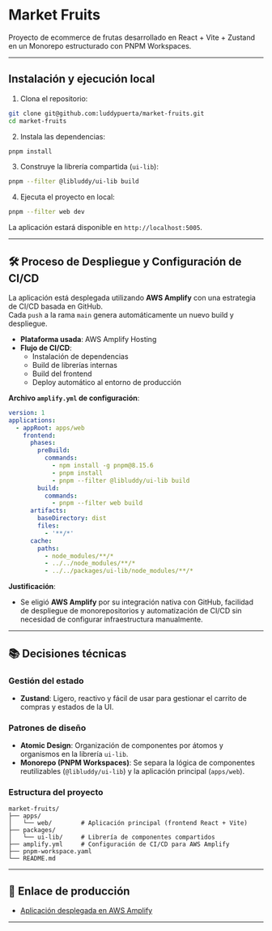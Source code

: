 # Market Fruits

Proyecto de ecommerce de frutas desarrollado en React + Vite + Zustand en un Monorepo estructurado con PNPM Workspaces.

---

## Instalación y ejecución local

1. Clona el repositorio:

```bash
git clone git@github.com:luddypuerta/market-fruits.git
cd market-fruits
```

2. Instala las dependencias:

```bash
pnpm install
```

3. Construye la librería compartida (`ui-lib`):

```bash
pnpm --filter @libluddy/ui-lib build
```

4. Ejecuta el proyecto en local:

```bash
pnpm --filter web dev
```

La aplicación estará disponible en `http://localhost:5005`.

---

## 🛠️ Proceso de Despliegue y Configuración de CI/CD

La aplicación está desplegada utilizando **AWS Amplify** con una estrategia de CI/CD basada en GitHub.  
Cada `push` a la rama `main` genera automáticamente un nuevo build y despliegue.

- **Plataforma usada**: AWS Amplify Hosting
- **Flujo de CI/CD**:
  - Instalación de dependencias
  - Build de librerías internas
  - Build del frontend
  - Deploy automático al entorno de producción

**Archivo `amplify.yml` de configuración**:

```yaml
version: 1
applications:
  - appRoot: apps/web
    frontend:
      phases:
        preBuild:
          commands:
            - npm install -g pnpm@8.15.6
            - pnpm install
            - pnpm --filter @libluddy/ui-lib build
        build:
          commands:
            - pnpm --filter web build
      artifacts:
        baseDirectory: dist
        files:
          - '**/*'
      cache:
        paths:
          - node_modules/**/*
          - ../../node_modules/**/*
          - ../../packages/ui-lib/node_modules/**/*
```

**Justificación**:
- Se eligió **AWS Amplify** por su integración nativa con GitHub, facilidad de despliegue de monorepositorios y automatización de CI/CD sin necesidad de configurar infraestructura manualmente.

---

## 📚 Decisiones técnicas

### Gestión del estado
- **Zustand**: Ligero, reactivo y fácil de usar para gestionar el carrito de compras y estados de la UI.

### Patrones de diseño
- **Atomic Design**: Organización de componentes por átomos y organismos en la librería `ui-lib`.
- **Monorepo (PNPM Workspaces)**: Se separa la lógica de componentes reutilizables (`@libluddy/ui-lib`) y la aplicación principal (`apps/web`).

### Estructura del proyecto
```
market-fruits/
├── apps/
│   └── web/        # Aplicación principal (frontend React + Vite)
├── packages/
│   └── ui-lib/     # Librería de componentes compartidos
├── amplify.yml     # Configuración de CI/CD para AWS Amplify
├── pnpm-workspace.yaml
└── README.md
```

---

## 🔗 Enlace de producción

- [Aplicación desplegada en AWS Amplify](https://main.d15730ajv1iokl.amplifyapp.com)

---

